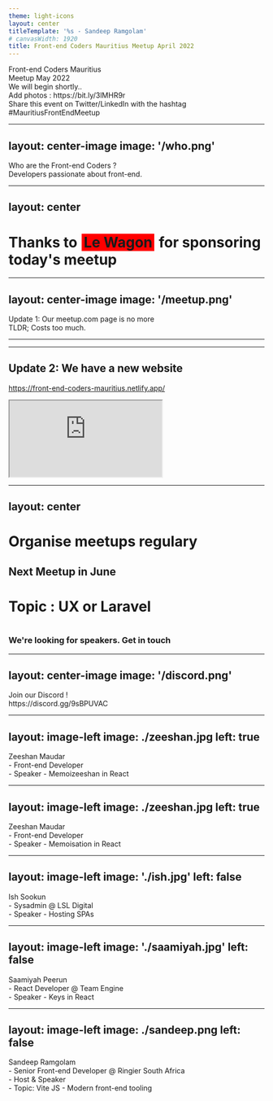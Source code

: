 ```yaml
---
theme: light-icons
layout: center
titleTemplate: '%s - Sandeep Ramgolam'
# canvasWidth: 1920
title: Front-end Coders Mauritius Meetup April 2022
---
```

<div class="space-y-10">

<div class="text-2xl">Front-end Coders Mauritius</div>
<div class="text-6xl font-bold text-red-500">Meetup May 2022</div>
<div class="text-3xl text-gray-500">We will begin shortly..</div>
<!-- <div class="text-3xl">Meanwhile pick your food category (veg/non-veg)</div> -->
<div class="text-xl">Add photos : https://bit.ly/3lMHR9r</div>
<div class="text-xl">Share this event on Twitter/LinkedIn with the hashtag #MauritiusFrontEndMeetup</div>

</div>

---
layout: center-image
image: '/who.png'
---

<div class="space-y-4 mb-4">
    <div class="text-5xl text-primary dark:text-primary">Who are the Front-end Coders ? </div>
    <div class="text-3xl block pb-3" >Developers passionate about front-end.</div>
</div>

---
layout: center
---

# Thanks to <span style="background:red;font-weight: bold;padding: 0 4px; display:inline-block;margin: 0 2px;">Le Wagon </span> for sponsoring today's meetup

---
layout: center-image
image: '/meetup.png'
---
<div class="space-y-4 mb-4">
    <div class="text-5xl text-primary dark:text-primary">Update 1: Our meetup.com page is no more
</div>
    <div class="text-3xl block pb-3" >TLDR; Costs too much.</div>
</div>

---
---
## Update 2:  We have a new website

<https://front-end-coders-mauritius.netlify.app/>
<iframe class="border rounded-md w-full h-screen" src="https://front-end-coders-mauritius.netlify.app/"></iframe>

---
layout: center
---
# Organise meetups regulary
## Next Meetup in June

# **Topic : UX or Laravel**

#

### We're looking for speakers. Get in touch

---
layout: center-image
image: '/discord.png'
---
  <div class="text-black dark:text-white text-opacity-60 dark:text-opacity-60 pb-10 pt-2 text-6xl font-bold">
        Join our Discord !  <br/>
        https://discord.gg/9sBPUVAC
  </div>  

---
layout: image-left
image: ./zeeshan.jpg
left: true
---
<div class="space-y-10 text-3xl text-primary dark:text-primary">
  <div class="text-black dark:text-white text-opacity-60 dark:text-opacity-60 pt-2 text-6xl font-bold">
        Zeeshan Maudar
  </div>  
  <div >
      - Front-end Developer
  </div>
  <div>
      - Speaker - Memoizeeshan in React
  </div>
</div>

---
layout: image-left
image: ./zeeshan.jpg
left: true
---
<div class="space-y-10 text-3xl text-primary dark:text-primary">
  <div class="text-black dark:text-white text-opacity-60 dark:text-opacity-60 pt-2 text-6xl font-bold">
        Zeeshan Maudar
  </div>  
  <div >
      - Front-end Developer
  </div>
  <div>
      - Speaker - Memoisation in React
  </div>
</div>

---
layout: image-left
image: './ish.jpg'
left: false
---
<div class="space-y-10 text-3xl text-primary dark:text-primary">
  <div class="text-black dark:text-white text-opacity-60 dark:text-opacity-60 pt-2 text-6xl font-bold">
        Ish Sookun
  </div>  
  <div >
      - Sysadmin @ LSL Digital
  </div>
  <div >
      - Speaker - Hosting SPAs
  </div>
</div>

---
layout: image-left
image: './saamiyah.jpg'
left: false
---
<div class="space-y-10 text-3xl text-primary dark:text-primary">
  <div class="text-black dark:text-white text-opacity-60 dark:text-opacity-60 pt-2 text-6xl font-bold">
       Saamiyah Peerun
  </div>  
  <div >
      - React Developer @ Team Engine
  </div>
  <div >
      - Speaker - Keys in React
  </div>
</div>

---
layout: image-left
image: ./sandeep.png
left: false
---
<div class="space-y-10 text-xl text-primary dark:text-primary">
  <div class="text-black dark:text-white text-opacity-60 dark:text-opacity-60 pt-2 text-6xl font-bold">
        Sandeep Ramgolam
  </div>  
  <div >
      - Senior Front-end Developer @ Ringier South Africa
  </div>
  <div >
      - Host  & Speaker
  </div>
  <div >
     - Topic: Vite JS - Modern front-end tooling
  </div>
</div>
